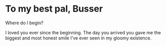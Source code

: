 # To my best pal, Busser
Where do I begin?

I loved you ever since the beginning. The day you arrived you gave me the biggest and most honest smile I've ever seen in my gloomy existence.